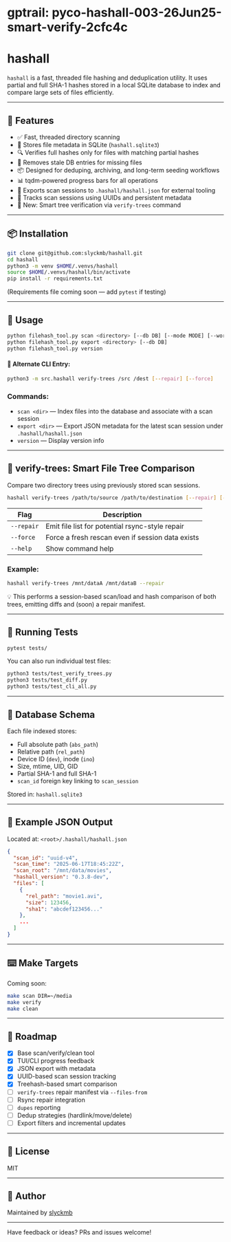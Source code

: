 # gptrail: pyco-hashall-003-26Jun25-smart-verify-2cfc4c
# hashall

`hashall` is a fast, threaded file hashing and deduplication utility. It uses partial and full SHA-1 hashes stored in a local SQLite database to index and compare large sets of files efficiently.

---

## 🔧 Features

- ✅ Fast, threaded directory scanning
- 🧠 Stores file metadata in SQLite (`hashall.sqlite3`)
- 🔍 Verifies full hashes only for files with matching partial hashes
- 🧹 Removes stale DB entries for missing files
- 📦 Designed for deduping, archiving, and long-term seeding workflows
- 📊 tqdm-powered progress bars for all operations
- 🧾 Exports scan sessions to `.hashall/hashall.json` for external tooling
- 🧠 Tracks scan sessions using UUIDs and persistent metadata
- 🌲 New: Smart tree verification via `verify-trees` command

---

## 📦 Installation

```bash
git clone git@github.com:slyckmb/hashall.git
cd hashall
python3 -m venv $HOME/.venvs/hashall
source $HOME/.venvs/hashall/bin/activate
pip install -r requirements.txt
```

(Requirements file coming soon — add `pytest` if testing)

---

## 🚀 Usage

```bash
python filehash_tool.py scan <directory> [--db DB] [--mode MODE] [--workers N] [--debug]
python filehash_tool.py export <directory> [--db DB]
python filehash_tool.py version
```

#### 🔁 Alternate CLI Entry:
```bash
python3 -m src.hashall verify-trees /src /dest [--repair] [--force]
```

### Commands:
- `scan <dir>` — Index files into the database and associate with a scan session
- `export <dir>` — Export JSON metadata for the latest scan session under `.hashall/hashall.json`
- `version` — Display version info

---

## 🌲 verify-trees: Smart File Tree Comparison

Compare two directory trees using previously stored scan sessions.

```bash
hashall verify-trees /path/to/source /path/to/destination [--repair] [--force]
```

| Flag        | Description |
|-------------|-------------|
| `--repair`  | Emit file list for potential rsync-style repair |
| `--force`   | Force a fresh rescan even if session data exists |
| `--help`    | Show command help |

### Example:
```bash
hashall verify-trees /mnt/dataA /mnt/dataB --repair
```

💡 This performs a session-based scan/load and hash comparison of both trees, emitting diffs and (soon) a repair manifest.

---

## 🧪 Running Tests

```bash
pytest tests/
```

You can also run individual test files:

```bash
python3 tests/test_verify_trees.py
python3 tests/test_diff.py
python3 tests/test_cli_all.py
```

---

## 📁 Database Schema

Each file indexed stores:
- Full absolute path (`abs_path`)
- Relative path (`rel_path`)
- Device ID (`dev`), inode (`ino`)
- Size, mtime, UID, GID
- Partial SHA-1 and full SHA-1
- `scan_id` foreign key linking to `scan_session`

Stored in: `hashall.sqlite3`

---

## 📄 Example JSON Output

Located at: `<root>/.hashall/hashall.json`

```json
{
  "scan_id": "uuid-v4",
  "scan_time": "2025-06-17T18:45:22Z",
  "scan_root": "/mnt/data/movies",
  "hashall_version": "0.3.8-dev",
  "files": [
    {
      "rel_path": "movie1.avi",
      "size": 123456,
      "sha1": "abcdef123456..."
    },
    ...
  ]
}
```

---

## ⌨️ Make Targets

Coming soon:
```bash
make scan DIR=~/media
make verify
make clean
```

---

## 📌 Roadmap
- [x] Base scan/verify/clean tool
- [x] TUI/CLI progress feedback
- [x] JSON export with metadata
- [x] UUID-based scan session tracking
- [x] Treehash-based smart comparison
- [ ] `verify-trees` repair manifest via `--files-from`
- [ ] Rsync repair integration
- [ ] `dupes` reporting
- [ ] Dedup strategies (hardlink/move/delete)
- [ ] Export filters and incremental updates

---

## 📄 License
MIT

---

## 👤 Author
Maintained by [slyckmb](https://github.com/slyckmb)

---

Have feedback or ideas? PRs and issues welcome!
